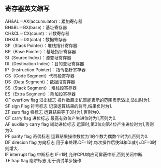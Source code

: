 ## 寄存器英文缩写

AH&AL＝AX(accumulator)：累加寄存器    
BH&BL＝BX(base)：基址寄存器    
CH&CL＝CX(count)：计数寄存器    
DH&DL＝DX(data)：数据寄存器    
SP（Stack Pointer）：堆栈指针寄存器    
BP（Base Pointer）：基址指针寄存器    
SI（Source Index）：源变址寄存器    
DI（Destination Index）：目的变址寄存器    
IP（Instruction Pointer）：指令指针寄存器    
CS（Code Segment）代码段寄存器   
DS（Data Segment）：数据段寄存器   
SS（Stack Segment）：堆栈段寄存器   
ES（Extra Segment）：附加段寄存器   
OF overflow flag 溢出标志 操作数超出机器能表示的范围表示溢出,溢出时为1.   
SF sign Flag 符号标志 记录运算结果的符号,结果负时为1.   
ZF zero flag 零标志 运算结果等于0时为1,否则为0.   
CF carry flag 进位标志 最高有效位产生进位时为1,否则为0.   
AF auxiliary carry flag 辅助进位标志 运算时,第3位向第4位产生进位时为1,否则为0.   
PF parity flag 奇偶标志 运算结果操作数位为1的个数为偶数个时为1,否则为0.   
DF direcion flag 方向标志 用于串处理.DF=1时,每次操作后使SI和DI减小.DF=0时则增大.   
IF interrupt flag 中断标志 IF=1时,允许CPU响应可屏蔽中断,否则关闭中断.   
TF trap flag 陷阱标志 用于调试单步操作.   
 
